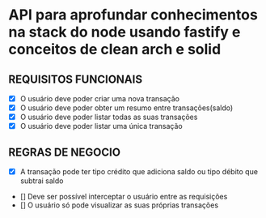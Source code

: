 # API para aprofundar conhecimentos na stack do node usando fastify e conceitos de clean arch e solid

## REQUISITOS FUNCIONAIS

- [x] O usuário deve poder criar uma nova transação
- [x] O usuário deve poder obter um resumo entre transações(saldo)
- [x] O usuário deve poder listar todas as suas transações
- [x] O usuário deve poder listar uma única transação

## REGRAS DE NEGOCIO

- [x] A transação pode ter tipo crédito que adiciona saldo ou tipo débito que subtrai saldo
- [] Deve ser possível interceptar o usuário entre as requisições
- [] O usuário só pode visualizar as suas próprias transações
